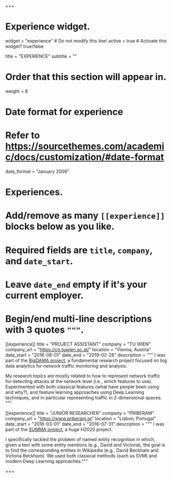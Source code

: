 +++
# Experience widget.
widget = "experience"  # Do not modify this line!
active = true  # Activate this widget? true/false

title = "EXPERIENCE"
subtitle = ""

# Order that this section will appear in.
weight = 8

# Date format for experience
#   Refer to https://sourcethemes.com/academic/docs/customization/#date-format
date_format = "January 2006"

# Experiences.
#   Add/remove as many `[[experience]]` blocks below as you like.
#   Required fields are `title`, `company`, and `date_start`.
#   Leave `date_end` empty if it's your current employer.
#   Begin/end multi-line descriptions with 3 quotes `"""`.
[[experience]]
  title = "PROJECT ASSISTANT"
  company = "TU WIEN"
  company_url = "https://cn.tuwien.ac.at/"
  location = "Vienna, Austria"
  date_start = "2016-08-01"
  date_end = "2019-02-28"
  description = """
  I was part of the [BigDAMA project](https://bigdama.ait.ac.at/), a fundamental research project focused on big data analytics for network traffic monitoring and analysis.

  My research topics are mostly related to how to represent network traffic for detecting attacks at the
network level (i.e., which features to use). Experimented with both classical features (what have people
been using and why?), and feature learning approaches using Deep Learning techniques, and in particular
representing traffic in 2-dimensional spaces.
  """

[[experience]]
  title = "JUNIOR RESEARCHER"
  company = "PRIBERAM"
  company_url = "https://www.priberam.pt"
  location = "Lisbon, Portugal"
  date_start = "2016-03-01"
  date_end = "2016-07-31"
  description = """
  I was part of the [SUMMA project](http://summa-project.eu/), a huge H2020 project.

  I specifically tackled the problem of named entity recognition in which, given a text with some entity mentions
(e.g., David and Victoria), the goal is to find the corresponding entities in Wikipedia (e.g., David Beckham and
Victoria Beckham). We used both classical methods (such as SVM) and modern Deep Learning approaches."""

+++
